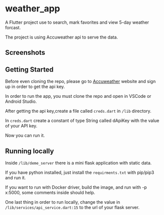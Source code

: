 # weather_app

A Flutter project use to search, mark favorites and view 5-day weather forcast.

The project is using Accuweather api to serve the data.

## Screenshots

## Getting Started

Before even cloning the repo, please go to [Accuweather](https://www.accuweather.com/) website and sign up in order to get the api key.

In order to run the app, you must clone the repo and open in VSCode or Android Studio.

After getting the api key,create a file called `creds.dart` in `/lib` directory.

In `creds.dart` create a constant of type String called dApiKey with the value of your API key.

Now you can run it.

## Running locally

Inside `/lib/deme_server` there is a mini flask application with static data.

If you have python installed, just install the `requirments.txt` with pip/pip3 and run it.

If you want to run with Docker driver, build the image, and run with -p x:5000, some comments inside should help.

One last thing in order to run locally,
change the value in `/lib/services/api_service.dart:15` to the url of your flask server.
